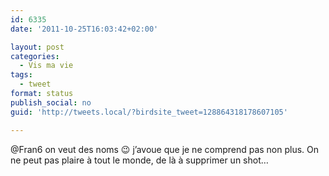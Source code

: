 ```yaml
---
id: 6335
date: '2011-10-25T16:03:42+02:00'

layout: post
categories:
  - Vis ma vie
tags:
  - tweet
format: status
publish_social: no
guid: 'http://tweets.local/?birdsite_tweet=128864318178607105'

---
```


@Fran6 on veut des noms 😉 j’avoue que je ne comprend pas non plus. On ne peut pas plaire à tout le monde, de là à supprimer un shot…